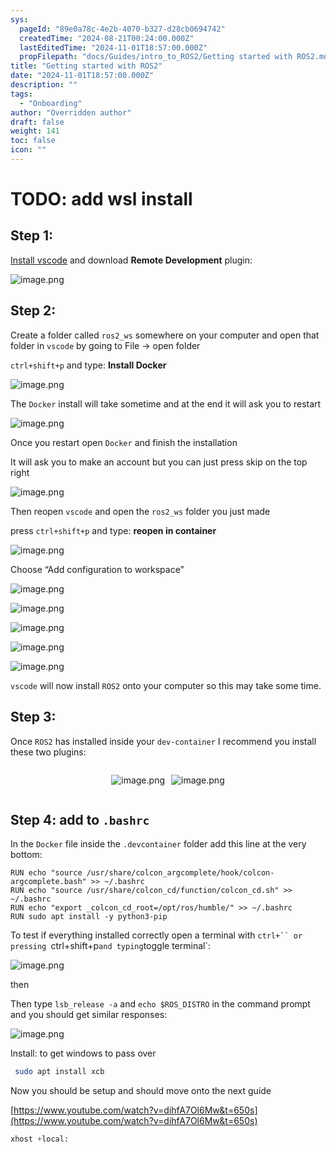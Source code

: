 ```yaml
---
sys:
  pageId: "89e0a78c-4e2b-4070-b327-d28cb0694742"
  createdTime: "2024-08-21T00:24:00.000Z"
  lastEditedTime: "2024-11-01T18:57:00.000Z"
  propFilepath: "docs/Guides/intro_to_ROS2/Getting started with ROS2.md"
title: "Getting started with ROS2"
date: "2024-11-01T18:57:00.000Z"
description: ""
tags:
  - "Onboarding"
author: "Overridden author"
draft: false
weight: 141
toc: false
icon: ""
---
```


# TODO: add wsl install

## Step 1:

[Install vscode](https://code.visualstudio.com/download) and download **Remote Development** plugin:

![image.png](https://prod-files-secure.s3.us-west-2.amazonaws.com/d518164a-d88e-44d1-a4ee-3adb3bd8bce0/efb52993-1881-4a40-b95e-6f020334f022/image.png?X-Amz-Algorithm=AWS4-HMAC-SHA256&X-Amz-Content-Sha256=UNSIGNED-PAYLOAD&X-Amz-Credential=ASIAZI2LB4666H5RBKXE%2F20250313%2Fus-west-2%2Fs3%2Faws4_request&X-Amz-Date=20250313T200845Z&X-Amz-Expires=3600&X-Amz-Security-Token=IQoJb3JpZ2luX2VjEJP%2F%2F%2F%2F%2F%2F%2F%2F%2F%2FwEaCXVzLXdlc3QtMiJHMEUCIC%2F8J3tioFn7tbrnbEWuhXBgZfLYubodVut9Mw1%2B1TQxAiEA1Y1hXPGxyU9rXKFuPF952o8g6FfkzfAxni%2FcOTcTEBEqiAQI3P%2F%2F%2F%2F%2F%2F%2F%2F%2F%2FARAAGgw2Mzc0MjMxODM4MDUiDGVI9Prqir3BwPfn5SrcAyTpOinHi8c1c%2F1yucRLGUSZ22ldCLkOZqmTGylzhw%2F7skQ3GYvS6PDMIoFbXtFaB%2FJNdV%2BOsJb3NpPH6FpBqbN5typGU%2Bcv3965toELJhWh2lRYY%2FAs4icBDsrc%2BPCJsPs3AjdXGMGwYOifkrddvj0eC1hjAnLXmv6sEilBComue4UlrIH%2FYDw2lczAZ%2FIVSIK2g73uY6FDEvWanF3GSibnQs06QrHrruwZab1z9po6yA7uyGQccbxPShgIC0nYDEFe6%2B05BmJLJQBcPiekbOQZZauWAK0rrjkxc2eGUWtDWFYpfNWATaywmd3pjRbfR3hXgmlOGG6FeEGcLTYDlO%2FZfsVEdF3vP8IHP8V0b%2FYxBQL%2F7kSinBZkESTOGsXkNABK9IroFLAZSW29LQfiVl6JJThXp7QP8pKXj39IfS6xrsAulegWD67jPoA59mpZn8dMStxwbraMfQXodRbc90Zdxw2yvV3YJj6T3i%2BQlbU7AX3snnn2wufbznFYzP5KYJlYrLGdE5uxjKLenX8%2B64MIk%2FPYqG25Jnt7v87MmHss212vmvjgA%2FTV73l4xuYl82n23Q%2F7%2BTv8ulgSlMTsi%2F6MV92YtfhKfFpSe56bLeKQ1acPzdKYvtmBFVmaMLDVzL4GOqUB5x1qu1e1xox3mOeOtW83I8fgi2%2B5nPR0YgmXxzDJxdZ05XeCxsIsgNaVjojei77%2BYJnpDtKw4RRc4NmYzkb9LXUcF3GhMX%2Fc5%2Fl864DymgylDnMXKv67EOP61pyJ0lyrjJk2ngI%2FsbssTzuWA3suADTCByTPgAgHQNYTTvzWQvuMW0OZh5onbcixUSIJWGr47tXoMsLMea6ujW8cfaemEJgF5IZy&X-Amz-Signature=c505e92f5fd60f089ab3979ed5548e654a04eadf982c0bd24340815182bda732&X-Amz-SignedHeaders=host&x-id=GetObject)

## Step 2:

Create a folder called `ros2_ws` somewhere on your computer and open that folder in `vscode` by going to File → open folder 

`ctrl+shift+p` and type: **Install Docker**

![image.png](https://prod-files-secure.s3.us-west-2.amazonaws.com/d518164a-d88e-44d1-a4ee-3adb3bd8bce0/2269dc0e-1cd5-47ff-bceb-c04ad9b2eab0/image.png?X-Amz-Algorithm=AWS4-HMAC-SHA256&X-Amz-Content-Sha256=UNSIGNED-PAYLOAD&X-Amz-Credential=ASIAZI2LB4666H5RBKXE%2F20250313%2Fus-west-2%2Fs3%2Faws4_request&X-Amz-Date=20250313T200844Z&X-Amz-Expires=3600&X-Amz-Security-Token=IQoJb3JpZ2luX2VjEJP%2F%2F%2F%2F%2F%2F%2F%2F%2F%2FwEaCXVzLXdlc3QtMiJHMEUCIC%2F8J3tioFn7tbrnbEWuhXBgZfLYubodVut9Mw1%2B1TQxAiEA1Y1hXPGxyU9rXKFuPF952o8g6FfkzfAxni%2FcOTcTEBEqiAQI3P%2F%2F%2F%2F%2F%2F%2F%2F%2F%2FARAAGgw2Mzc0MjMxODM4MDUiDGVI9Prqir3BwPfn5SrcAyTpOinHi8c1c%2F1yucRLGUSZ22ldCLkOZqmTGylzhw%2F7skQ3GYvS6PDMIoFbXtFaB%2FJNdV%2BOsJb3NpPH6FpBqbN5typGU%2Bcv3965toELJhWh2lRYY%2FAs4icBDsrc%2BPCJsPs3AjdXGMGwYOifkrddvj0eC1hjAnLXmv6sEilBComue4UlrIH%2FYDw2lczAZ%2FIVSIK2g73uY6FDEvWanF3GSibnQs06QrHrruwZab1z9po6yA7uyGQccbxPShgIC0nYDEFe6%2B05BmJLJQBcPiekbOQZZauWAK0rrjkxc2eGUWtDWFYpfNWATaywmd3pjRbfR3hXgmlOGG6FeEGcLTYDlO%2FZfsVEdF3vP8IHP8V0b%2FYxBQL%2F7kSinBZkESTOGsXkNABK9IroFLAZSW29LQfiVl6JJThXp7QP8pKXj39IfS6xrsAulegWD67jPoA59mpZn8dMStxwbraMfQXodRbc90Zdxw2yvV3YJj6T3i%2BQlbU7AX3snnn2wufbznFYzP5KYJlYrLGdE5uxjKLenX8%2B64MIk%2FPYqG25Jnt7v87MmHss212vmvjgA%2FTV73l4xuYl82n23Q%2F7%2BTv8ulgSlMTsi%2F6MV92YtfhKfFpSe56bLeKQ1acPzdKYvtmBFVmaMLDVzL4GOqUB5x1qu1e1xox3mOeOtW83I8fgi2%2B5nPR0YgmXxzDJxdZ05XeCxsIsgNaVjojei77%2BYJnpDtKw4RRc4NmYzkb9LXUcF3GhMX%2Fc5%2Fl864DymgylDnMXKv67EOP61pyJ0lyrjJk2ngI%2FsbssTzuWA3suADTCByTPgAgHQNYTTvzWQvuMW0OZh5onbcixUSIJWGr47tXoMsLMea6ujW8cfaemEJgF5IZy&X-Amz-Signature=655cb31a5e075d23d282c246862a12db5c5f7fded483ecee593c79f772c4e722&X-Amz-SignedHeaders=host&x-id=GetObject)

The `Docker` install will take sometime and at the end it will ask you to restart

![image.png](https://prod-files-secure.s3.us-west-2.amazonaws.com/d518164a-d88e-44d1-a4ee-3adb3bd8bce0/ed233f78-be33-4b1f-b89c-9c346c0e961e/image.png?X-Amz-Algorithm=AWS4-HMAC-SHA256&X-Amz-Content-Sha256=UNSIGNED-PAYLOAD&X-Amz-Credential=ASIAZI2LB4666H5RBKXE%2F20250313%2Fus-west-2%2Fs3%2Faws4_request&X-Amz-Date=20250313T200844Z&X-Amz-Expires=3600&X-Amz-Security-Token=IQoJb3JpZ2luX2VjEJP%2F%2F%2F%2F%2F%2F%2F%2F%2F%2FwEaCXVzLXdlc3QtMiJHMEUCIC%2F8J3tioFn7tbrnbEWuhXBgZfLYubodVut9Mw1%2B1TQxAiEA1Y1hXPGxyU9rXKFuPF952o8g6FfkzfAxni%2FcOTcTEBEqiAQI3P%2F%2F%2F%2F%2F%2F%2F%2F%2F%2FARAAGgw2Mzc0MjMxODM4MDUiDGVI9Prqir3BwPfn5SrcAyTpOinHi8c1c%2F1yucRLGUSZ22ldCLkOZqmTGylzhw%2F7skQ3GYvS6PDMIoFbXtFaB%2FJNdV%2BOsJb3NpPH6FpBqbN5typGU%2Bcv3965toELJhWh2lRYY%2FAs4icBDsrc%2BPCJsPs3AjdXGMGwYOifkrddvj0eC1hjAnLXmv6sEilBComue4UlrIH%2FYDw2lczAZ%2FIVSIK2g73uY6FDEvWanF3GSibnQs06QrHrruwZab1z9po6yA7uyGQccbxPShgIC0nYDEFe6%2B05BmJLJQBcPiekbOQZZauWAK0rrjkxc2eGUWtDWFYpfNWATaywmd3pjRbfR3hXgmlOGG6FeEGcLTYDlO%2FZfsVEdF3vP8IHP8V0b%2FYxBQL%2F7kSinBZkESTOGsXkNABK9IroFLAZSW29LQfiVl6JJThXp7QP8pKXj39IfS6xrsAulegWD67jPoA59mpZn8dMStxwbraMfQXodRbc90Zdxw2yvV3YJj6T3i%2BQlbU7AX3snnn2wufbznFYzP5KYJlYrLGdE5uxjKLenX8%2B64MIk%2FPYqG25Jnt7v87MmHss212vmvjgA%2FTV73l4xuYl82n23Q%2F7%2BTv8ulgSlMTsi%2F6MV92YtfhKfFpSe56bLeKQ1acPzdKYvtmBFVmaMLDVzL4GOqUB5x1qu1e1xox3mOeOtW83I8fgi2%2B5nPR0YgmXxzDJxdZ05XeCxsIsgNaVjojei77%2BYJnpDtKw4RRc4NmYzkb9LXUcF3GhMX%2Fc5%2Fl864DymgylDnMXKv67EOP61pyJ0lyrjJk2ngI%2FsbssTzuWA3suADTCByTPgAgHQNYTTvzWQvuMW0OZh5onbcixUSIJWGr47tXoMsLMea6ujW8cfaemEJgF5IZy&X-Amz-Signature=caebb0213782a55b18cf9c783d606dd3036d52a96b9b8ad242449fc29a469439&X-Amz-SignedHeaders=host&x-id=GetObject)

Once you restart open `Docker` and finish the installation

It will ask you to make an account but you can just press skip on the top right

![image.png](https://prod-files-secure.s3.us-west-2.amazonaws.com/d518164a-d88e-44d1-a4ee-3adb3bd8bce0/21010ad9-1659-4fd9-9f59-9932a09b2a3d/image.png?X-Amz-Algorithm=AWS4-HMAC-SHA256&X-Amz-Content-Sha256=UNSIGNED-PAYLOAD&X-Amz-Credential=ASIAZI2LB4666H5RBKXE%2F20250313%2Fus-west-2%2Fs3%2Faws4_request&X-Amz-Date=20250313T200845Z&X-Amz-Expires=3600&X-Amz-Security-Token=IQoJb3JpZ2luX2VjEJP%2F%2F%2F%2F%2F%2F%2F%2F%2F%2FwEaCXVzLXdlc3QtMiJHMEUCIC%2F8J3tioFn7tbrnbEWuhXBgZfLYubodVut9Mw1%2B1TQxAiEA1Y1hXPGxyU9rXKFuPF952o8g6FfkzfAxni%2FcOTcTEBEqiAQI3P%2F%2F%2F%2F%2F%2F%2F%2F%2F%2FARAAGgw2Mzc0MjMxODM4MDUiDGVI9Prqir3BwPfn5SrcAyTpOinHi8c1c%2F1yucRLGUSZ22ldCLkOZqmTGylzhw%2F7skQ3GYvS6PDMIoFbXtFaB%2FJNdV%2BOsJb3NpPH6FpBqbN5typGU%2Bcv3965toELJhWh2lRYY%2FAs4icBDsrc%2BPCJsPs3AjdXGMGwYOifkrddvj0eC1hjAnLXmv6sEilBComue4UlrIH%2FYDw2lczAZ%2FIVSIK2g73uY6FDEvWanF3GSibnQs06QrHrruwZab1z9po6yA7uyGQccbxPShgIC0nYDEFe6%2B05BmJLJQBcPiekbOQZZauWAK0rrjkxc2eGUWtDWFYpfNWATaywmd3pjRbfR3hXgmlOGG6FeEGcLTYDlO%2FZfsVEdF3vP8IHP8V0b%2FYxBQL%2F7kSinBZkESTOGsXkNABK9IroFLAZSW29LQfiVl6JJThXp7QP8pKXj39IfS6xrsAulegWD67jPoA59mpZn8dMStxwbraMfQXodRbc90Zdxw2yvV3YJj6T3i%2BQlbU7AX3snnn2wufbznFYzP5KYJlYrLGdE5uxjKLenX8%2B64MIk%2FPYqG25Jnt7v87MmHss212vmvjgA%2FTV73l4xuYl82n23Q%2F7%2BTv8ulgSlMTsi%2F6MV92YtfhKfFpSe56bLeKQ1acPzdKYvtmBFVmaMLDVzL4GOqUB5x1qu1e1xox3mOeOtW83I8fgi2%2B5nPR0YgmXxzDJxdZ05XeCxsIsgNaVjojei77%2BYJnpDtKw4RRc4NmYzkb9LXUcF3GhMX%2Fc5%2Fl864DymgylDnMXKv67EOP61pyJ0lyrjJk2ngI%2FsbssTzuWA3suADTCByTPgAgHQNYTTvzWQvuMW0OZh5onbcixUSIJWGr47tXoMsLMea6ujW8cfaemEJgF5IZy&X-Amz-Signature=15a6b98b600bec1700d7ca0fe09f4054c54366e1c0927e7e3950a2b9586cf37e&X-Amz-SignedHeaders=host&x-id=GetObject)

Then reopen `vscode` and open the `ros2_ws` folder you just made

press `ctrl+shift+p` and type: **reopen in container**

![image.png](https://prod-files-secure.s3.us-west-2.amazonaws.com/d518164a-d88e-44d1-a4ee-3adb3bd8bce0/4e93b8c2-41ad-488c-8095-c74205196118/image.png?X-Amz-Algorithm=AWS4-HMAC-SHA256&X-Amz-Content-Sha256=UNSIGNED-PAYLOAD&X-Amz-Credential=ASIAZI2LB4666H5RBKXE%2F20250313%2Fus-west-2%2Fs3%2Faws4_request&X-Amz-Date=20250313T200844Z&X-Amz-Expires=3600&X-Amz-Security-Token=IQoJb3JpZ2luX2VjEJP%2F%2F%2F%2F%2F%2F%2F%2F%2F%2FwEaCXVzLXdlc3QtMiJHMEUCIC%2F8J3tioFn7tbrnbEWuhXBgZfLYubodVut9Mw1%2B1TQxAiEA1Y1hXPGxyU9rXKFuPF952o8g6FfkzfAxni%2FcOTcTEBEqiAQI3P%2F%2F%2F%2F%2F%2F%2F%2F%2F%2FARAAGgw2Mzc0MjMxODM4MDUiDGVI9Prqir3BwPfn5SrcAyTpOinHi8c1c%2F1yucRLGUSZ22ldCLkOZqmTGylzhw%2F7skQ3GYvS6PDMIoFbXtFaB%2FJNdV%2BOsJb3NpPH6FpBqbN5typGU%2Bcv3965toELJhWh2lRYY%2FAs4icBDsrc%2BPCJsPs3AjdXGMGwYOifkrddvj0eC1hjAnLXmv6sEilBComue4UlrIH%2FYDw2lczAZ%2FIVSIK2g73uY6FDEvWanF3GSibnQs06QrHrruwZab1z9po6yA7uyGQccbxPShgIC0nYDEFe6%2B05BmJLJQBcPiekbOQZZauWAK0rrjkxc2eGUWtDWFYpfNWATaywmd3pjRbfR3hXgmlOGG6FeEGcLTYDlO%2FZfsVEdF3vP8IHP8V0b%2FYxBQL%2F7kSinBZkESTOGsXkNABK9IroFLAZSW29LQfiVl6JJThXp7QP8pKXj39IfS6xrsAulegWD67jPoA59mpZn8dMStxwbraMfQXodRbc90Zdxw2yvV3YJj6T3i%2BQlbU7AX3snnn2wufbznFYzP5KYJlYrLGdE5uxjKLenX8%2B64MIk%2FPYqG25Jnt7v87MmHss212vmvjgA%2FTV73l4xuYl82n23Q%2F7%2BTv8ulgSlMTsi%2F6MV92YtfhKfFpSe56bLeKQ1acPzdKYvtmBFVmaMLDVzL4GOqUB5x1qu1e1xox3mOeOtW83I8fgi2%2B5nPR0YgmXxzDJxdZ05XeCxsIsgNaVjojei77%2BYJnpDtKw4RRc4NmYzkb9LXUcF3GhMX%2Fc5%2Fl864DymgylDnMXKv67EOP61pyJ0lyrjJk2ngI%2FsbssTzuWA3suADTCByTPgAgHQNYTTvzWQvuMW0OZh5onbcixUSIJWGr47tXoMsLMea6ujW8cfaemEJgF5IZy&X-Amz-Signature=4948a797c4bfc171837937e280be850e3d2f0dd7000a15e6c202e559fb5b66c1&X-Amz-SignedHeaders=host&x-id=GetObject)

Choose “Add configuration to workspace”

![image.png](https://prod-files-secure.s3.us-west-2.amazonaws.com/d518164a-d88e-44d1-a4ee-3adb3bd8bce0/9560b282-5060-4989-ba37-97e7b2c22476/image.png?X-Amz-Algorithm=AWS4-HMAC-SHA256&X-Amz-Content-Sha256=UNSIGNED-PAYLOAD&X-Amz-Credential=ASIAZI2LB4666H5RBKXE%2F20250313%2Fus-west-2%2Fs3%2Faws4_request&X-Amz-Date=20250313T200845Z&X-Amz-Expires=3600&X-Amz-Security-Token=IQoJb3JpZ2luX2VjEJP%2F%2F%2F%2F%2F%2F%2F%2F%2F%2FwEaCXVzLXdlc3QtMiJHMEUCIC%2F8J3tioFn7tbrnbEWuhXBgZfLYubodVut9Mw1%2B1TQxAiEA1Y1hXPGxyU9rXKFuPF952o8g6FfkzfAxni%2FcOTcTEBEqiAQI3P%2F%2F%2F%2F%2F%2F%2F%2F%2F%2FARAAGgw2Mzc0MjMxODM4MDUiDGVI9Prqir3BwPfn5SrcAyTpOinHi8c1c%2F1yucRLGUSZ22ldCLkOZqmTGylzhw%2F7skQ3GYvS6PDMIoFbXtFaB%2FJNdV%2BOsJb3NpPH6FpBqbN5typGU%2Bcv3965toELJhWh2lRYY%2FAs4icBDsrc%2BPCJsPs3AjdXGMGwYOifkrddvj0eC1hjAnLXmv6sEilBComue4UlrIH%2FYDw2lczAZ%2FIVSIK2g73uY6FDEvWanF3GSibnQs06QrHrruwZab1z9po6yA7uyGQccbxPShgIC0nYDEFe6%2B05BmJLJQBcPiekbOQZZauWAK0rrjkxc2eGUWtDWFYpfNWATaywmd3pjRbfR3hXgmlOGG6FeEGcLTYDlO%2FZfsVEdF3vP8IHP8V0b%2FYxBQL%2F7kSinBZkESTOGsXkNABK9IroFLAZSW29LQfiVl6JJThXp7QP8pKXj39IfS6xrsAulegWD67jPoA59mpZn8dMStxwbraMfQXodRbc90Zdxw2yvV3YJj6T3i%2BQlbU7AX3snnn2wufbznFYzP5KYJlYrLGdE5uxjKLenX8%2B64MIk%2FPYqG25Jnt7v87MmHss212vmvjgA%2FTV73l4xuYl82n23Q%2F7%2BTv8ulgSlMTsi%2F6MV92YtfhKfFpSe56bLeKQ1acPzdKYvtmBFVmaMLDVzL4GOqUB5x1qu1e1xox3mOeOtW83I8fgi2%2B5nPR0YgmXxzDJxdZ05XeCxsIsgNaVjojei77%2BYJnpDtKw4RRc4NmYzkb9LXUcF3GhMX%2Fc5%2Fl864DymgylDnMXKv67EOP61pyJ0lyrjJk2ngI%2FsbssTzuWA3suADTCByTPgAgHQNYTTvzWQvuMW0OZh5onbcixUSIJWGr47tXoMsLMea6ujW8cfaemEJgF5IZy&X-Amz-Signature=8553383593ba23b93654a32464d19aba4df6188cfc8260ced1ec8d7d2ef54535&X-Amz-SignedHeaders=host&x-id=GetObject)

![image.png](https://prod-files-secure.s3.us-west-2.amazonaws.com/d518164a-d88e-44d1-a4ee-3adb3bd8bce0/2ee63f81-886b-48e8-a553-dc6e5eac99e4/image.png?X-Amz-Algorithm=AWS4-HMAC-SHA256&X-Amz-Content-Sha256=UNSIGNED-PAYLOAD&X-Amz-Credential=ASIAZI2LB4666H5RBKXE%2F20250313%2Fus-west-2%2Fs3%2Faws4_request&X-Amz-Date=20250313T200845Z&X-Amz-Expires=3600&X-Amz-Security-Token=IQoJb3JpZ2luX2VjEJP%2F%2F%2F%2F%2F%2F%2F%2F%2F%2FwEaCXVzLXdlc3QtMiJHMEUCIC%2F8J3tioFn7tbrnbEWuhXBgZfLYubodVut9Mw1%2B1TQxAiEA1Y1hXPGxyU9rXKFuPF952o8g6FfkzfAxni%2FcOTcTEBEqiAQI3P%2F%2F%2F%2F%2F%2F%2F%2F%2F%2FARAAGgw2Mzc0MjMxODM4MDUiDGVI9Prqir3BwPfn5SrcAyTpOinHi8c1c%2F1yucRLGUSZ22ldCLkOZqmTGylzhw%2F7skQ3GYvS6PDMIoFbXtFaB%2FJNdV%2BOsJb3NpPH6FpBqbN5typGU%2Bcv3965toELJhWh2lRYY%2FAs4icBDsrc%2BPCJsPs3AjdXGMGwYOifkrddvj0eC1hjAnLXmv6sEilBComue4UlrIH%2FYDw2lczAZ%2FIVSIK2g73uY6FDEvWanF3GSibnQs06QrHrruwZab1z9po6yA7uyGQccbxPShgIC0nYDEFe6%2B05BmJLJQBcPiekbOQZZauWAK0rrjkxc2eGUWtDWFYpfNWATaywmd3pjRbfR3hXgmlOGG6FeEGcLTYDlO%2FZfsVEdF3vP8IHP8V0b%2FYxBQL%2F7kSinBZkESTOGsXkNABK9IroFLAZSW29LQfiVl6JJThXp7QP8pKXj39IfS6xrsAulegWD67jPoA59mpZn8dMStxwbraMfQXodRbc90Zdxw2yvV3YJj6T3i%2BQlbU7AX3snnn2wufbznFYzP5KYJlYrLGdE5uxjKLenX8%2B64MIk%2FPYqG25Jnt7v87MmHss212vmvjgA%2FTV73l4xuYl82n23Q%2F7%2BTv8ulgSlMTsi%2F6MV92YtfhKfFpSe56bLeKQ1acPzdKYvtmBFVmaMLDVzL4GOqUB5x1qu1e1xox3mOeOtW83I8fgi2%2B5nPR0YgmXxzDJxdZ05XeCxsIsgNaVjojei77%2BYJnpDtKw4RRc4NmYzkb9LXUcF3GhMX%2Fc5%2Fl864DymgylDnMXKv67EOP61pyJ0lyrjJk2ngI%2FsbssTzuWA3suADTCByTPgAgHQNYTTvzWQvuMW0OZh5onbcixUSIJWGr47tXoMsLMea6ujW8cfaemEJgF5IZy&X-Amz-Signature=3e87b4f48bfad785828e8187e03f2738fbb0deff06c0173391d20cf2a5a4a652&X-Amz-SignedHeaders=host&x-id=GetObject)

![image.png](https://prod-files-secure.s3.us-west-2.amazonaws.com/d518164a-d88e-44d1-a4ee-3adb3bd8bce0/ae1580b2-b048-407e-aed9-b584224a7a04/image.png?X-Amz-Algorithm=AWS4-HMAC-SHA256&X-Amz-Content-Sha256=UNSIGNED-PAYLOAD&X-Amz-Credential=ASIAZI2LB4666H5RBKXE%2F20250313%2Fus-west-2%2Fs3%2Faws4_request&X-Amz-Date=20250313T200844Z&X-Amz-Expires=3600&X-Amz-Security-Token=IQoJb3JpZ2luX2VjEJP%2F%2F%2F%2F%2F%2F%2F%2F%2F%2FwEaCXVzLXdlc3QtMiJHMEUCIC%2F8J3tioFn7tbrnbEWuhXBgZfLYubodVut9Mw1%2B1TQxAiEA1Y1hXPGxyU9rXKFuPF952o8g6FfkzfAxni%2FcOTcTEBEqiAQI3P%2F%2F%2F%2F%2F%2F%2F%2F%2F%2FARAAGgw2Mzc0MjMxODM4MDUiDGVI9Prqir3BwPfn5SrcAyTpOinHi8c1c%2F1yucRLGUSZ22ldCLkOZqmTGylzhw%2F7skQ3GYvS6PDMIoFbXtFaB%2FJNdV%2BOsJb3NpPH6FpBqbN5typGU%2Bcv3965toELJhWh2lRYY%2FAs4icBDsrc%2BPCJsPs3AjdXGMGwYOifkrddvj0eC1hjAnLXmv6sEilBComue4UlrIH%2FYDw2lczAZ%2FIVSIK2g73uY6FDEvWanF3GSibnQs06QrHrruwZab1z9po6yA7uyGQccbxPShgIC0nYDEFe6%2B05BmJLJQBcPiekbOQZZauWAK0rrjkxc2eGUWtDWFYpfNWATaywmd3pjRbfR3hXgmlOGG6FeEGcLTYDlO%2FZfsVEdF3vP8IHP8V0b%2FYxBQL%2F7kSinBZkESTOGsXkNABK9IroFLAZSW29LQfiVl6JJThXp7QP8pKXj39IfS6xrsAulegWD67jPoA59mpZn8dMStxwbraMfQXodRbc90Zdxw2yvV3YJj6T3i%2BQlbU7AX3snnn2wufbznFYzP5KYJlYrLGdE5uxjKLenX8%2B64MIk%2FPYqG25Jnt7v87MmHss212vmvjgA%2FTV73l4xuYl82n23Q%2F7%2BTv8ulgSlMTsi%2F6MV92YtfhKfFpSe56bLeKQ1acPzdKYvtmBFVmaMLDVzL4GOqUB5x1qu1e1xox3mOeOtW83I8fgi2%2B5nPR0YgmXxzDJxdZ05XeCxsIsgNaVjojei77%2BYJnpDtKw4RRc4NmYzkb9LXUcF3GhMX%2Fc5%2Fl864DymgylDnMXKv67EOP61pyJ0lyrjJk2ngI%2FsbssTzuWA3suADTCByTPgAgHQNYTTvzWQvuMW0OZh5onbcixUSIJWGr47tXoMsLMea6ujW8cfaemEJgF5IZy&X-Amz-Signature=1d9b98deea2307fc8fa72141d9b88e248b6156f081a87bf4bcfef0e2a21da1d1&X-Amz-SignedHeaders=host&x-id=GetObject)

![image.png](https://prod-files-secure.s3.us-west-2.amazonaws.com/d518164a-d88e-44d1-a4ee-3adb3bd8bce0/53255b28-f75e-430f-b9e3-c0ac8577e42b/image.png?X-Amz-Algorithm=AWS4-HMAC-SHA256&X-Amz-Content-Sha256=UNSIGNED-PAYLOAD&X-Amz-Credential=ASIAZI2LB4666H5RBKXE%2F20250313%2Fus-west-2%2Fs3%2Faws4_request&X-Amz-Date=20250313T200844Z&X-Amz-Expires=3600&X-Amz-Security-Token=IQoJb3JpZ2luX2VjEJP%2F%2F%2F%2F%2F%2F%2F%2F%2F%2FwEaCXVzLXdlc3QtMiJHMEUCIC%2F8J3tioFn7tbrnbEWuhXBgZfLYubodVut9Mw1%2B1TQxAiEA1Y1hXPGxyU9rXKFuPF952o8g6FfkzfAxni%2FcOTcTEBEqiAQI3P%2F%2F%2F%2F%2F%2F%2F%2F%2F%2FARAAGgw2Mzc0MjMxODM4MDUiDGVI9Prqir3BwPfn5SrcAyTpOinHi8c1c%2F1yucRLGUSZ22ldCLkOZqmTGylzhw%2F7skQ3GYvS6PDMIoFbXtFaB%2FJNdV%2BOsJb3NpPH6FpBqbN5typGU%2Bcv3965toELJhWh2lRYY%2FAs4icBDsrc%2BPCJsPs3AjdXGMGwYOifkrddvj0eC1hjAnLXmv6sEilBComue4UlrIH%2FYDw2lczAZ%2FIVSIK2g73uY6FDEvWanF3GSibnQs06QrHrruwZab1z9po6yA7uyGQccbxPShgIC0nYDEFe6%2B05BmJLJQBcPiekbOQZZauWAK0rrjkxc2eGUWtDWFYpfNWATaywmd3pjRbfR3hXgmlOGG6FeEGcLTYDlO%2FZfsVEdF3vP8IHP8V0b%2FYxBQL%2F7kSinBZkESTOGsXkNABK9IroFLAZSW29LQfiVl6JJThXp7QP8pKXj39IfS6xrsAulegWD67jPoA59mpZn8dMStxwbraMfQXodRbc90Zdxw2yvV3YJj6T3i%2BQlbU7AX3snnn2wufbznFYzP5KYJlYrLGdE5uxjKLenX8%2B64MIk%2FPYqG25Jnt7v87MmHss212vmvjgA%2FTV73l4xuYl82n23Q%2F7%2BTv8ulgSlMTsi%2F6MV92YtfhKfFpSe56bLeKQ1acPzdKYvtmBFVmaMLDVzL4GOqUB5x1qu1e1xox3mOeOtW83I8fgi2%2B5nPR0YgmXxzDJxdZ05XeCxsIsgNaVjojei77%2BYJnpDtKw4RRc4NmYzkb9LXUcF3GhMX%2Fc5%2Fl864DymgylDnMXKv67EOP61pyJ0lyrjJk2ngI%2FsbssTzuWA3suADTCByTPgAgHQNYTTvzWQvuMW0OZh5onbcixUSIJWGr47tXoMsLMea6ujW8cfaemEJgF5IZy&X-Amz-Signature=af75299194fe856beba578a79e9e32fa725d8c12a2cb94f2b6880c3155cd736e&X-Amz-SignedHeaders=host&x-id=GetObject)

![image.png](https://prod-files-secure.s3.us-west-2.amazonaws.com/d518164a-d88e-44d1-a4ee-3adb3bd8bce0/7c562767-5af9-4ffb-97d1-327bcdf4ee00/image.png?X-Amz-Algorithm=AWS4-HMAC-SHA256&X-Amz-Content-Sha256=UNSIGNED-PAYLOAD&X-Amz-Credential=ASIAZI2LB4666H5RBKXE%2F20250313%2Fus-west-2%2Fs3%2Faws4_request&X-Amz-Date=20250313T200845Z&X-Amz-Expires=3600&X-Amz-Security-Token=IQoJb3JpZ2luX2VjEJP%2F%2F%2F%2F%2F%2F%2F%2F%2F%2FwEaCXVzLXdlc3QtMiJHMEUCIC%2F8J3tioFn7tbrnbEWuhXBgZfLYubodVut9Mw1%2B1TQxAiEA1Y1hXPGxyU9rXKFuPF952o8g6FfkzfAxni%2FcOTcTEBEqiAQI3P%2F%2F%2F%2F%2F%2F%2F%2F%2F%2FARAAGgw2Mzc0MjMxODM4MDUiDGVI9Prqir3BwPfn5SrcAyTpOinHi8c1c%2F1yucRLGUSZ22ldCLkOZqmTGylzhw%2F7skQ3GYvS6PDMIoFbXtFaB%2FJNdV%2BOsJb3NpPH6FpBqbN5typGU%2Bcv3965toELJhWh2lRYY%2FAs4icBDsrc%2BPCJsPs3AjdXGMGwYOifkrddvj0eC1hjAnLXmv6sEilBComue4UlrIH%2FYDw2lczAZ%2FIVSIK2g73uY6FDEvWanF3GSibnQs06QrHrruwZab1z9po6yA7uyGQccbxPShgIC0nYDEFe6%2B05BmJLJQBcPiekbOQZZauWAK0rrjkxc2eGUWtDWFYpfNWATaywmd3pjRbfR3hXgmlOGG6FeEGcLTYDlO%2FZfsVEdF3vP8IHP8V0b%2FYxBQL%2F7kSinBZkESTOGsXkNABK9IroFLAZSW29LQfiVl6JJThXp7QP8pKXj39IfS6xrsAulegWD67jPoA59mpZn8dMStxwbraMfQXodRbc90Zdxw2yvV3YJj6T3i%2BQlbU7AX3snnn2wufbznFYzP5KYJlYrLGdE5uxjKLenX8%2B64MIk%2FPYqG25Jnt7v87MmHss212vmvjgA%2FTV73l4xuYl82n23Q%2F7%2BTv8ulgSlMTsi%2F6MV92YtfhKfFpSe56bLeKQ1acPzdKYvtmBFVmaMLDVzL4GOqUB5x1qu1e1xox3mOeOtW83I8fgi2%2B5nPR0YgmXxzDJxdZ05XeCxsIsgNaVjojei77%2BYJnpDtKw4RRc4NmYzkb9LXUcF3GhMX%2Fc5%2Fl864DymgylDnMXKv67EOP61pyJ0lyrjJk2ngI%2FsbssTzuWA3suADTCByTPgAgHQNYTTvzWQvuMW0OZh5onbcixUSIJWGr47tXoMsLMea6ujW8cfaemEJgF5IZy&X-Amz-Signature=16863c92c0befebd22d1f93f8f43ce1b394242157742900a92423fd06f0fc0ce&X-Amz-SignedHeaders=host&x-id=GetObject)

`vscode` will now install `ROS2` onto your computer so this may take some time.

## Step 3:

Once `ROS2` has installed inside your `dev-container` I recommend you install these two plugins:

<div style="display: flex;flex-direction: row; column-gap:10px; max-width: 630px;justify-content: center;">
<div>

![image.png](https://prod-files-secure.s3.us-west-2.amazonaws.com/d518164a-d88e-44d1-a4ee-3adb3bd8bce0/3fc3d550-5a54-4ba1-ba6b-faa01cdb7369/image.png?X-Amz-Algorithm=AWS4-HMAC-SHA256&X-Amz-Content-Sha256=UNSIGNED-PAYLOAD&X-Amz-Credential=ASIAZI2LB4662PRZOEV2%2F20250313%2Fus-west-2%2Fs3%2Faws4_request&X-Amz-Date=20250313T200847Z&X-Amz-Expires=3600&X-Amz-Security-Token=IQoJb3JpZ2luX2VjEJP%2F%2F%2F%2F%2F%2F%2F%2F%2F%2FwEaCXVzLXdlc3QtMiJIMEYCIQDR90AM6plodBQif7sz4cbeKGobzrVuuNM2TRE5uEgb5gIhALuWakcvyQBw4eQGARtnjQBChZ75W7MCMvyQac8GrYppKogECNz%2F%2F%2F%2F%2F%2F%2F%2F%2F%2FwEQABoMNjM3NDIzMTgzODA1Igyj4GSYQYanbhS372Qq3APy9F62W%2BLBaedT9JG283Xzwfh4%2Bt6%2F%2BS8WB3cpcAevdHvExbY4Ibu9GhU6NFUq3rebu%2FQX7RhTnohmgqg3JwM1G61QVIQ8fflpYbgLAHcCBYxd4P29Pco5C4Znhfa80WvGxO1cRGfEIZYr%2BWaloEqNvJLQipn4OEKy1de7f0O74%2BcDiIxQ10GbR7oQG%2B%2BWb8jg%2BCIjA3a7pLAtSxNXdbQkq%2B2ZRWwShRRqkihYdJkncou74a%2Bz4Qw%2BmCK1%2F6fQRwCcJ8O9IuXm9e1izFZ%2BudxH5ObbEIGZ2n6oTexohQookVKQ5dXTTm1ZjZnn1OLM%2BHS90m9%2Bx9oCzUK2b8vY7oyeY1vXtISHmiNU4HN56obgJKw%2FWweJ0wQVRwEieRsH6%2F3xiY1%2Bzd7q3RsM%2BdNnyRKIp9E8wpBBEkkWTvLVKClq5%2Fsnj6lvFGzwoCqE8xvDLkIFwy77AvGiJqhd71HvuLO1Gcg97z9pf4Tc%2FobGMGYtyRa9gu5f%2F65aEVaWTI5VDciuDuCGZp0LVjMvVoQmY%2BvuuixiVgJmvCA1LdXCScPfRjlKTz6oxw6etvEKPoeh0PcZek%2FnbEYtLWorwjr6m8iESUm1lei4bCDixXMJekwuEkx%2BlTG%2BM5E8QSJsrzCh1cy%2BBjqkAZgnJYkhwvvW2NZJgWhL8irBMUlLUn5exLYi1VTJygAnfXerFf5ZGi%2FGs67nEyWdejVc28Ui4ZOjpYrXN5otFqN3FamgnFuva4NZcIQCcs5AAGENx%2FfSjdERakAuuT4VvBEl98WoasC0Z9MbNTArQlUzXl%2FA0z5pNUkaUi%2BUAM6pN6AACD9FUTkTviBwGHj2yWgknpL88tacJtdl5SDsKFWBb9iv&X-Amz-Signature=183c7b95b88b41c6634cddcbe230fa451aaa4be30356fb1b290de1efa8e5bbdb&X-Amz-SignedHeaders=host&x-id=GetObject)

</div>
<div>

![image.png](https://prod-files-secure.s3.us-west-2.amazonaws.com/d518164a-d88e-44d1-a4ee-3adb3bd8bce0/d994cc66-13c2-4093-a5a3-f84cf4601a82/image.png?X-Amz-Algorithm=AWS4-HMAC-SHA256&X-Amz-Content-Sha256=UNSIGNED-PAYLOAD&X-Amz-Credential=ASIAZI2LB466T5BMJO6F%2F20250313%2Fus-west-2%2Fs3%2Faws4_request&X-Amz-Date=20250313T200847Z&X-Amz-Expires=3600&X-Amz-Security-Token=IQoJb3JpZ2luX2VjEJP%2F%2F%2F%2F%2F%2F%2F%2F%2F%2FwEaCXVzLXdlc3QtMiJHMEUCIQDwru5xZ73BPiPY89JfJptCRZMN6Kpqro1g%2F2zNV136BAIgQJ5ZlcBbXUv6svN9ZJi6XEgsjEwMKE0XFs8kvC%2Fsav4qiAQI3P%2F%2F%2F%2F%2F%2F%2F%2F%2F%2FARAAGgw2Mzc0MjMxODM4MDUiDI9mCWIAvXTEgYIFfyrcA43ZiLeRmzodRJRgBjfKmnDOzZJfNr2Z0giSngh%2FWEw9nZf5Y80KgytQ738I9dlKupSaFnhe0aokMePzRdbMXehZ7cbvfxkBZrag8r7ZbxrB9P%2BXKgmaJUN4JasCsUsCq3yqZSuRWGXpY6Lvg4MDke5sGsLIQMvhKbeB8hq9r83wlrPU72O2lARnHmvdRz5Rr%2B3LNqdZH0okLChHkBQIh64%2FQvdL1gO2nd9FAncMD7Sfay5ILfba1BH%2BphLOw68XDH2dwFRVsF615SzMvDAzY2JY8eDTG1Zyi69fC8KiA5nhEkirVl2D1YZZYFebFILg55lpDyPrKF6UEil%2BxZAJmVUJ5GWz3dkyS19X97uzbPJCRqQWcicvxHevJBQLwmYtp4b2YrzMgxhKl%2FXtmciwzXpCux%2FtfEeIz7iUVmnhi0cd3iNmBF%2BODYOOCPmEkZdPqjGziUGYCILqh6rTqySQ8AAXN8D8A8he5c9DuPvzVWgsupjvNpopG9rNsHk%2BodOYZ99MkPFfehS%2FdK6ciePvjAdCqDWL2kPg%2BI%2F6Vu9%2FCoEN8P9s%2Bx8kg3mPlfMhIErFjLeAtxreTt%2BvbtDFrkUXB%2F0FxRUS0wMmX0u1E3b88kXM8W0Upl4oBoZQ9O2AMPrUzL4GOqUBF%2BJQAKtr4LsNy9N5lcjtM96PCwKGZIiCyFoXEXNoGD8sZFI2T24%2FpHQ3gyJxNeZqfv%2FOVCMG2t6lHW0raJLNt75bT4Z0i%2BaqoSxR%2BBrYhmi1ghifib%2Fhe5FlkC7c1jyV3%2FxITE9IjDmY0tIeQuCfQVc%2BQYcRcTuB1gTdNMkYBOvV9J73IrxHhKQZrRA3IOYQIchMo2qP%2Bzrc6IGsq9O9NYJcbz1m&X-Amz-Signature=7c848ce1205d1f2b16d95ae7a4f70f6dd46a51123321371d663ac45305dff388&X-Amz-SignedHeaders=host&x-id=GetObject)

</div>
</div>

## Step 4: add to `.bashrc`

In the `Docker` file inside the `.devcontainer` folder add this line at the very bottom: 

```docker
RUN echo "source /usr/share/colcon_argcomplete/hook/colcon-argcomplete.bash" >> ~/.bashrc
RUN echo "source /usr/share/colcon_cd/function/colcon_cd.sh" >> ~/.bashrc
RUN echo "export _colcon_cd_root=/opt/ros/humble/" >> ~/.bashrc
RUN sudo apt install -y python3-pip 
```

To test if everything installed correctly open a terminal with `ctrl+`` or pressing `ctrl+shift+p` and typing `toggle terminal`:

![image.png](https://prod-files-secure.s3.us-west-2.amazonaws.com/d518164a-d88e-44d1-a4ee-3adb3bd8bce0/6a4943d8-b04e-4c02-9a58-775f3384d1a5/image.png?X-Amz-Algorithm=AWS4-HMAC-SHA256&X-Amz-Content-Sha256=UNSIGNED-PAYLOAD&X-Amz-Credential=ASIAZI2LB4666H5RBKXE%2F20250313%2Fus-west-2%2Fs3%2Faws4_request&X-Amz-Date=20250313T200844Z&X-Amz-Expires=3600&X-Amz-Security-Token=IQoJb3JpZ2luX2VjEJP%2F%2F%2F%2F%2F%2F%2F%2F%2F%2FwEaCXVzLXdlc3QtMiJHMEUCIC%2F8J3tioFn7tbrnbEWuhXBgZfLYubodVut9Mw1%2B1TQxAiEA1Y1hXPGxyU9rXKFuPF952o8g6FfkzfAxni%2FcOTcTEBEqiAQI3P%2F%2F%2F%2F%2F%2F%2F%2F%2F%2FARAAGgw2Mzc0MjMxODM4MDUiDGVI9Prqir3BwPfn5SrcAyTpOinHi8c1c%2F1yucRLGUSZ22ldCLkOZqmTGylzhw%2F7skQ3GYvS6PDMIoFbXtFaB%2FJNdV%2BOsJb3NpPH6FpBqbN5typGU%2Bcv3965toELJhWh2lRYY%2FAs4icBDsrc%2BPCJsPs3AjdXGMGwYOifkrddvj0eC1hjAnLXmv6sEilBComue4UlrIH%2FYDw2lczAZ%2FIVSIK2g73uY6FDEvWanF3GSibnQs06QrHrruwZab1z9po6yA7uyGQccbxPShgIC0nYDEFe6%2B05BmJLJQBcPiekbOQZZauWAK0rrjkxc2eGUWtDWFYpfNWATaywmd3pjRbfR3hXgmlOGG6FeEGcLTYDlO%2FZfsVEdF3vP8IHP8V0b%2FYxBQL%2F7kSinBZkESTOGsXkNABK9IroFLAZSW29LQfiVl6JJThXp7QP8pKXj39IfS6xrsAulegWD67jPoA59mpZn8dMStxwbraMfQXodRbc90Zdxw2yvV3YJj6T3i%2BQlbU7AX3snnn2wufbznFYzP5KYJlYrLGdE5uxjKLenX8%2B64MIk%2FPYqG25Jnt7v87MmHss212vmvjgA%2FTV73l4xuYl82n23Q%2F7%2BTv8ulgSlMTsi%2F6MV92YtfhKfFpSe56bLeKQ1acPzdKYvtmBFVmaMLDVzL4GOqUB5x1qu1e1xox3mOeOtW83I8fgi2%2B5nPR0YgmXxzDJxdZ05XeCxsIsgNaVjojei77%2BYJnpDtKw4RRc4NmYzkb9LXUcF3GhMX%2Fc5%2Fl864DymgylDnMXKv67EOP61pyJ0lyrjJk2ngI%2FsbssTzuWA3suADTCByTPgAgHQNYTTvzWQvuMW0OZh5onbcixUSIJWGr47tXoMsLMea6ujW8cfaemEJgF5IZy&X-Amz-Signature=98a9c1bbce8a8d7c7bd108d0d6f444d969b4b132c11544f5a5c74536b71bff3b&X-Amz-SignedHeaders=host&x-id=GetObject)

then 

Then type `lsb_release -a` and `echo $ROS_DISTRO` in the command prompt and you should get similar responses:

![image.png](https://prod-files-secure.s3.us-west-2.amazonaws.com/d518164a-d88e-44d1-a4ee-3adb3bd8bce0/3e635dec-a805-4e85-8b9e-d000e5b71a4e/image.png?X-Amz-Algorithm=AWS4-HMAC-SHA256&X-Amz-Content-Sha256=UNSIGNED-PAYLOAD&X-Amz-Credential=ASIAZI2LB4666H5RBKXE%2F20250313%2Fus-west-2%2Fs3%2Faws4_request&X-Amz-Date=20250313T200845Z&X-Amz-Expires=3600&X-Amz-Security-Token=IQoJb3JpZ2luX2VjEJP%2F%2F%2F%2F%2F%2F%2F%2F%2F%2FwEaCXVzLXdlc3QtMiJHMEUCIC%2F8J3tioFn7tbrnbEWuhXBgZfLYubodVut9Mw1%2B1TQxAiEA1Y1hXPGxyU9rXKFuPF952o8g6FfkzfAxni%2FcOTcTEBEqiAQI3P%2F%2F%2F%2F%2F%2F%2F%2F%2F%2FARAAGgw2Mzc0MjMxODM4MDUiDGVI9Prqir3BwPfn5SrcAyTpOinHi8c1c%2F1yucRLGUSZ22ldCLkOZqmTGylzhw%2F7skQ3GYvS6PDMIoFbXtFaB%2FJNdV%2BOsJb3NpPH6FpBqbN5typGU%2Bcv3965toELJhWh2lRYY%2FAs4icBDsrc%2BPCJsPs3AjdXGMGwYOifkrddvj0eC1hjAnLXmv6sEilBComue4UlrIH%2FYDw2lczAZ%2FIVSIK2g73uY6FDEvWanF3GSibnQs06QrHrruwZab1z9po6yA7uyGQccbxPShgIC0nYDEFe6%2B05BmJLJQBcPiekbOQZZauWAK0rrjkxc2eGUWtDWFYpfNWATaywmd3pjRbfR3hXgmlOGG6FeEGcLTYDlO%2FZfsVEdF3vP8IHP8V0b%2FYxBQL%2F7kSinBZkESTOGsXkNABK9IroFLAZSW29LQfiVl6JJThXp7QP8pKXj39IfS6xrsAulegWD67jPoA59mpZn8dMStxwbraMfQXodRbc90Zdxw2yvV3YJj6T3i%2BQlbU7AX3snnn2wufbznFYzP5KYJlYrLGdE5uxjKLenX8%2B64MIk%2FPYqG25Jnt7v87MmHss212vmvjgA%2FTV73l4xuYl82n23Q%2F7%2BTv8ulgSlMTsi%2F6MV92YtfhKfFpSe56bLeKQ1acPzdKYvtmBFVmaMLDVzL4GOqUB5x1qu1e1xox3mOeOtW83I8fgi2%2B5nPR0YgmXxzDJxdZ05XeCxsIsgNaVjojei77%2BYJnpDtKw4RRc4NmYzkb9LXUcF3GhMX%2Fc5%2Fl864DymgylDnMXKv67EOP61pyJ0lyrjJk2ngI%2FsbssTzuWA3suADTCByTPgAgHQNYTTvzWQvuMW0OZh5onbcixUSIJWGr47tXoMsLMea6ujW8cfaemEJgF5IZy&X-Amz-Signature=3fea19e7d75880ed30ade1419acb7cfdaa1635f3f3927cf999814442d55855e1&X-Amz-SignedHeaders=host&x-id=GetObject)

Install:  to get windows to pass over

```bash
 sudo apt install xcb
```

Now you should be setup and should move onto the next guide 

[https://www.youtube.com/watch?v=dihfA7Ol6Mw&t=650s](https://www.youtube.com/watch?v=dihfA7Ol6Mw&t=650s)

```python
xhost +local:
```
